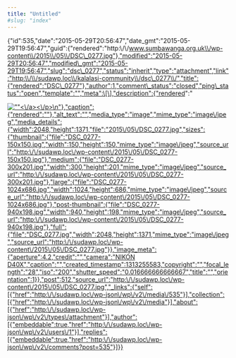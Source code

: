 ```yaml
---
title: "Untitled"
#slug: "index"
---
```


{"id":535,"date":"2015-05-29T20:56:47","date\_gmt":"2015-05-29T19:56:47","guid":{"rendered":"http:\\/\\/www.sumbawanga.org.uk\\/wp-content\\/2015\\/05\\/DSC\_0277.jpg"},"modified":"2015-05-29T20:56:47","modified\_gmt":"2015-05-29T19:56:47","slug":"dsc\_0277","status":"inherit","type":"attachment","link":"http:\\/\\/sudawp.loc\\/kalalasi-community\\/dsc\_0277\\/","title":{"rendered":"DSC\_0277"},"author":1,"comment\_status":"closed","ping\_status":"open","template":"","meta":\[\],"description":{"rendered":"

[![\"\"](\"http:\/\/sudawp.loc\/wp-content\/2015\/05\/DSC_0277-300x201.jpg\")<\\/a><\\/p>\\n"},"caption":{"rendered":""},"alt\_text":"","media\_type":"image","mime\_type":"image\\/jpeg","media\_details":{"width":2048,"height":1371,"file":"2015\\/05\\/DSC\_0277.jpg","sizes":{"thumbnail":{"file":"DSC\_0277-150x150.jpg","width":150,"height":150,"mime\_type":"image\\/jpeg","source\_url":"http:\\/\\/sudawp.loc\\/wp-content\\/2015\\/05\\/DSC\_0277-150x150.jpg"},"medium":{"file":"DSC\_0277-300x201.jpg","width":300,"height":201,"mime\_type":"image\\/jpeg","source\_url":"http:\\/\\/sudawp.loc\\/wp-content\\/2015\\/05\\/DSC\_0277-300x201.jpg"},"large":{"file":"DSC\_0277-1024x686.jpg","width":1024,"height":686,"mime\_type":"image\\/jpeg","source\_url":"http:\\/\\/sudawp.loc\\/wp-content\\/2015\\/05\\/DSC\_0277-1024x686.jpg"},"post-thumbnail":{"file":"DSC\_0277-940x198.jpg","width":940,"height":198,"mime\_type":"image\\/jpeg","source\_url":"http:\\/\\/sudawp.loc\\/wp-content\\/2015\\/05\\/DSC\_0277-940x198.jpg"},"full":{"file":"DSC\_0277.jpg","width":2048,"height":1371,"mime\_type":"image\\/jpeg","source\_url":"http:\\/\\/sudawp.loc\\/wp-content\\/2015\\/05\\/DSC\_0277.jpg"}},"image\_meta":{"aperture":4.2,"credit":"","camera":"NIKON D40X","caption":"","created\_timestamp":1313255583,"copyright":"","focal\_length":"28","iso":"200","shutter\_speed":"0.016666666666667","title":"","orientation":1}},"post":512,"source\_url":"http:\\/\\/sudawp.loc\\/wp-content\\/2015\\/05\\/DSC\_0277.jpg","\_links":{"self":\[{"href":"http:\\/\\/sudawp.loc\\/wp-json\\/wp\\/v2\\/media\\/535"}\],"collection":\[{"href":"http:\\/\\/sudawp.loc\\/wp-json\\/wp\\/v2\\/media"}\],"about":\[{"href":"http:\\/\\/sudawp.loc\\/wp-json\\/wp\\/v2\\/types\\/attachment"}\],"author":\[{"embeddable":true,"href":"http:\\/\\/sudawp.loc\\/wp-json\\/wp\\/v2\\/users\\/1"}\],"replies":\[{"embeddable":true,"href":"http:\\/\\/sudawp.loc\\/wp-json\\/wp\\/v2\\/comments?post=535"}\]}}](http:\/\/sudawp.loc\/wp-content\/2015\/05\/DSC_0277.jpg)